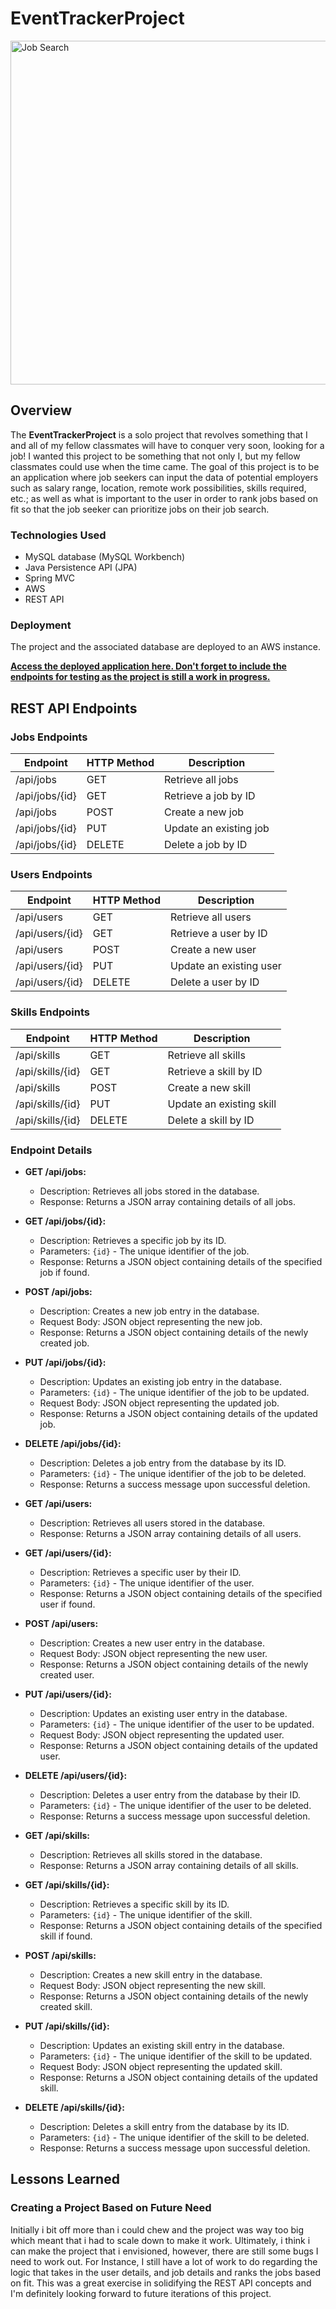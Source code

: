 # EventTrackerProject

<img src="https://cdn.aarp.net/content/aarpe/en/home/work/job-search/find-job-openings/_jcr_content/root/container_main/container_body_main/container_image/articlecontentfragme/cfimage.coreimg.75.1320.jpeg/content/dam/aarp/work/job-search/2020/08/1140-new-job-keyboard.jpg" alt="Job Search" width="550">

## Overview

The **EventTrackerProject** is a solo project that revolves something that I and all of my fellow classmates will have to conquer very soon, looking for a job! I wanted this project to be something that not only I, but my fellow classmates could use when the time came. The goal of this project is to be an application where job seekers can input the data of potential employers such as salary range, location, remote work possibilities, skills required, etc.; as well as what is important to the user in order to rank jobs based on fit so that the job seeker can prioritize jobs on their job search. 

### Technologies Used

- MySQL database (MySQL Workbench)
- Java Persistence API (JPA) 
- Spring MVC 
- AWS 
- REST API

### Deployment

The project and the associated database are deployed to an AWS instance.

**[Access the deployed application here. Don't forget to include the endpoints for testing as the project is still a work in progress.](http://18.190.80.171:8080/RESTJobTracker/)**

## REST API Endpoints

### Jobs Endpoints

| Endpoint                 | HTTP Method | Description                           |
|--------------------------|-------------|---------------------------------------|
| /api/jobs                | GET         | Retrieve all jobs                     |
| /api/jobs/{id}           | GET         | Retrieve a job by ID                  |
| /api/jobs                | POST        | Create a new job                      |
| /api/jobs/{id}           | PUT         | Update an existing job                |
| /api/jobs/{id}           | DELETE      | Delete a job by ID                    |

### Users Endpoints

| Endpoint                 | HTTP Method | Description                           |
|--------------------------|-------------|---------------------------------------|
| /api/users               | GET         | Retrieve all users                    |
| /api/users/{id}          | GET         | Retrieve a user by ID                 |
| /api/users               | POST        | Create a new user                     |
| /api/users/{id}          | PUT         | Update an existing user               |
| /api/users/{id}          | DELETE      | Delete a user by ID                   |

### Skills Endpoints

| Endpoint                 | HTTP Method | Description                           |
|--------------------------|-------------|---------------------------------------|
| /api/skills              | GET         | Retrieve all skills                   |
| /api/skills/{id}         | GET         | Retrieve a skill by ID                |
| /api/skills              | POST        | Create a new skill                    |
| /api/skills/{id}         | PUT         | Update an existing skill              |
| /api/skills/{id}         | DELETE      | Delete a skill by ID                  |

### Endpoint Details

- **GET /api/jobs:** 
  - Description: Retrieves all jobs stored in the database.
  - Response: Returns a JSON array containing details of all jobs.

- **GET /api/jobs/{id}:** 
  - Description: Retrieves a specific job by its ID.
  - Parameters: `{id}` - The unique identifier of the job.
  - Response: Returns a JSON object containing details of the specified job if found.

- **POST /api/jobs:** 
  - Description: Creates a new job entry in the database.
  - Request Body: JSON object representing the new job.
  - Response: Returns a JSON object containing details of the newly created job.

- **PUT /api/jobs/{id}:** 
  - Description: Updates an existing job entry in the database.
  - Parameters: `{id}` - The unique identifier of the job to be updated.
  - Request Body: JSON object representing the updated job.
  - Response: Returns a JSON object containing details of the updated job.

- **DELETE /api/jobs/{id}:** 
  - Description: Deletes a job entry from the database by its ID.
  - Parameters: `{id}` - The unique identifier of the job to be deleted.
  - Response: Returns a success message upon successful deletion.

- **GET /api/users:** 
  - Description: Retrieves all users stored in the database.
  - Response: Returns a JSON array containing details of all users.

- **GET /api/users/{id}:** 
  - Description: Retrieves a specific user by their ID.
  - Parameters: `{id}` - The unique identifier of the user.
  - Response: Returns a JSON object containing details of the specified user if found.

- **POST /api/users:** 
  - Description: Creates a new user entry in the database.
  - Request Body: JSON object representing the new user.
  - Response: Returns a JSON object containing details of the newly created user.

- **PUT /api/users/{id}:** 
  - Description: Updates an existing user entry in the database.
  - Parameters: `{id}` - The unique identifier of the user to be updated.
  - Request Body: JSON object representing the updated user.
  - Response: Returns a JSON object containing details of the updated user.

- **DELETE /api/users/{id}:** 
  - Description: Deletes a user entry from the database by their ID.
  - Parameters: `{id}` - The unique identifier of the user to be deleted.
  - Response: Returns a success message upon successful deletion.

- **GET /api/skills:** 
  - Description: Retrieves all skills stored in the database.
  - Response: Returns a JSON array containing details of all skills.

- **GET /api/skills/{id}:** 
  - Description: Retrieves a specific skill by its ID.
  - Parameters: `{id}` - The unique identifier of the skill.
  - Response: Returns a JSON object containing details of the specified skill if found.

- **POST /api/skills:** 
  - Description: Creates a new skill entry in the database.
  - Request Body: JSON object representing the new skill.
  - Response: Returns a JSON object containing details of the newly created skill.

- **PUT /api/skills/{id}:** 
  - Description: Updates an existing skill entry in the database.
  - Parameters: `{id}` - The unique identifier of the skill to be updated.
  - Request Body: JSON object representing the updated skill.
  - Response: Returns a JSON object containing details of the updated skill.

- **DELETE /api/skills/{id}:** 
  - Description: Deletes a skill entry from the database by its ID.
  - Parameters: `{id}` - The unique identifier of the skill to be deleted.
  - Response: Returns a success message upon successful deletion.

## Lessons Learned
### Creating a Project Based on Future Need
Initially i bit off more than i could chew and the project was way too big which meant that i had to scale down to make it work. Ultimately, i think i can make the project that i envisioned, however, there are still some bugs I need to work out. For Instance, I still have a lot of work to do regarding the logic that takes in the user details, and job details and ranks the jobs based on fit. This was a great exercise in solidifying the REST API concepts and I'm definitely looking forward to future iterations of this project. 

